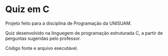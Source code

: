 # Quiz em C
Projeto feito para a disciplina de Programação da UNISUAM.

Quiz desenvolvido na linguegem de programação estruturada C, a partir de perguntas sugeridas pelo professor.

Código fonte e arquivo executável.

